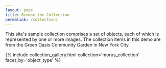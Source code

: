 ```yaml
---
layout: page
title: Browse the Collection
permalink: /collection/
---
```


This site's sample collection comprises a set of objects, each of which is represented by one or more images. The collection items in this demo are from the Green Oasis Community Garden in New York City.


{% include collection_gallery.html collection='morus_collection' facet_by='object_type' %}
